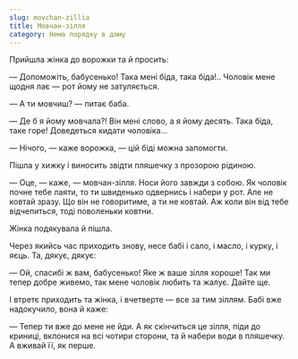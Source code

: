 ```yaml
---
slug: movchan-zillia
title: Мовчан-зілля
category: Нема порядку в дому
---
```

Прийшла жінка до ворожки та й просить:

— Допоможіть, бабусенько! Така мені біда, така біда!.. Чоловік мене щодня лає — рот йому не затуляється.

— А ти мовчиш? — питає баба.

— Де б я йому мовчала?! Він мені слово, а  я йому десять. Така біда, таке горе! Доведеться кидати чоловіка…

— Нічого, — каже ворожка, — цій біді можна запомогти.

Пішла у хижку і виносить звідти пляшечку з прозорою рідиною.

— Оце, — каже, — мовчан-зілля. Носи його завжди з собою. Як чоловік почне тебе лаяти, то ти швиденько одвернись і набери у рот. Але не ковтай зразу. Що він не говоритиме, а ти не ковтай. Аж коли він від тебе відчепиться, тоді поволеньки ковтни.

Жінка подякувала й пішла.

Через якийсь час приходить знову, несе бабі і сало, і масло, і курку, і яєць. Та, дякує, дякує:

— Ой, спасибі ж вам, бабусенько! Яке ж ваше зілля хороше! Так ми тепер добре живемо, так мене чоловік любить та жалує. Дайте ще.

І втретє приходить та жінка, і вчетверте — все за тим зіллям. Бабі вже надокучило, вона й каже:

— Тепер ти вже до мене не йди. А як скінчиться це зілля, піди до криниці, вклонися на всі чотири сторони, та й набери води в пляшечку. А вживай її, як перше.
